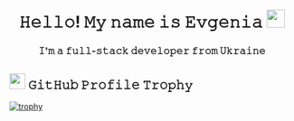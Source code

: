 <h1 align="center">𝙷𝚎𝚕𝚕𝚘!   𝙼𝚢 𝚗𝚊𝚖𝚎 𝚒𝚜 𝙴𝚟𝚐𝚎𝚗𝚒𝚊 <img src="https://github.com/blackcater/blackcater/raw/main/images/Hi.gif" height="32"/></h1>
<h3 align="center">𝙸'𝚖 𝚊 𝚏𝚞𝚕𝚕-𝚜𝚝𝚊𝚌𝚔 𝚍𝚎𝚟𝚎𝚕𝚘𝚙𝚎𝚛 𝚏𝚛𝚘𝚖 𝚄𝚔𝚛𝚊𝚒𝚗𝚎</h3>


<h2><img src="https://user-images.githubusercontent.com/6661165/91657958-61b4fd00-eb00-11ea-9def-dc7ef5367e34.png" height="28"/>  𝙶𝚒𝚝𝙷𝚞𝚋 𝙿𝚛𝚘𝚏𝚒𝚕𝚎 𝚃𝚛𝚘𝚙𝚑𝚢</h2>

[![trophy](https://github-profile-trophy.vercel.app/?username=Evgenija-P&theme=discord&margin-w=15&no-frame=true&no-bg=true)](https://github.com/Evgenija-P/github-profile-trophy)
<!--
**Evgenija-P/Evgenija-P** is a ✨ _special_ ✨ repository because its `README.md` (this file) appears on your GitHub profile.

Here are some ideas to get you started:

- 🔭 I’m currently working on ...
- 🌱 I’m currently learning ...
- 👯 I’m looking to collaborate on ...
- 🤔 I’m looking for help with ...
- 💬 Ask me about ...
- 📫 How to reach me: ...
- 😄 Pronouns: ...
- ⚡ Fun fact: ...
-->
